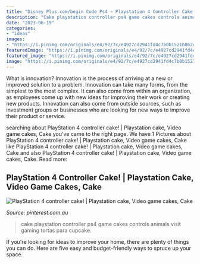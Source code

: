 ```yaml
---
title: "Disney Plus.com/begin Code Ps4 ~ Playstation 4 Controller Cake!"
description: "Cake playstation controller ps4 game cakes controls animals visit gaming tortas para cupcake"
date: "2023-06-19"
categories:
- "ideas"
images:
- "https://i.pinimg.com/originals/e4/92/7c/e4927cd2941fd4c7b0b1521b862405b3.jpg"
featuredImage: "https://i.pinimg.com/originals/e4/92/7c/e4927cd2941fd4c7b0b1521b862405b3.jpg"
featured_image: "https://i.pinimg.com/originals/e4/92/7c/e4927cd2941fd4c7b0b1521b862405b3.jpg"
image: "https://i.pinimg.com/originals/e4/92/7c/e4927cd2941fd4c7b0b1521b862405b3.jpg"
---
```



What is innovation?
Innovation is the process of arriving at a new or improved solution to a problem. Innovation can take many forms, from the simplest to the most complex. It can also come from within an organization, as employees come up with new ideas for improving their work or creating new products. Innovation can also come from outside sources, such as investment groups or businesses who are looking for new ways to improve their product or service.

	

		
searching about PlayStation 4 controller cake! | Playstation cake, Video game cakes, Cake you've came to the right page. We have 1 Pictures about PlayStation 4 controller cake! | Playstation cake, Video game cakes, Cake like PlayStation 4 controller cake! | Playstation cake, Video game cakes, Cake and also PlayStation 4 controller cake! | Playstation cake, Video game cakes, Cake. Read more:
		
    
## PlayStation 4 Controller Cake! | Playstation Cake, Video Game Cakes, Cake

<img loading=lazy src="https://i.pinimg.com/originals/e4/92/7c/e4927cd2941fd4c7b0b1521b862405b3.jpg" onerror="this.onerror=null;this.src='https://tse1.mm.bing.net/th?id=OIP.6DULfPikbWANRko0iK5WsAHaHa&amp;pid=15.1';" alt="PlayStation 4 controller cake! | Playstation cake, Video game cakes, Cake">

_Source: pinterest.com.au_

>cake playstation controller ps4 game cakes controls animals visit gaming tortas para cupcake. 

	

If you're looking for ideas to improve your home, there are plenty of things you can do. Here are five easy and budget-friendly ways to spruce up your space.

